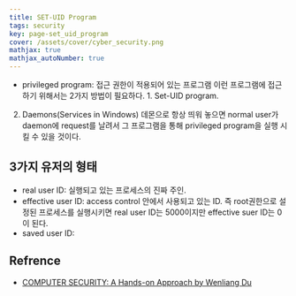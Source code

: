 ```yaml
---
title: SET-UID Program
tags: security
key: page-set_uid_program
cover: /assets/cover/cyber_security.png
mathjax: true
mathjax_autoNumber: true
---
```


* privileged program: 접근 권한이 적용되어 있는 프로그램
이런 프로그램에 접근하기 위해서는 2가지 방법이 필요하다. 1. Set-UID program.
2. Daemons(Services in Windows)
데몬으로 항상 띄워 놓으면 normal user가 daemon에 request를 날려서 그 프로그램을 통해 privileged program을 실행 시킬 수 있을 것이다.

## 3가지 유저의 형태

* real user ID: 실행되고 있는 프로세스의 진짜 주인.
* effective user ID: access control 안에서 사용되고 있는 ID. 즉 root권한으로 설정된 프로세스를 실행시키면 real user ID는 5000이지만 effective suer ID는 0이 된다.
* saved user ID: 


## Refrence

* [COMPUTER SECURITY: A Hands-on Approach by Wenliang Du](https://www.amazon.com/Computer-Security-Hands-Approach-Wenliang/dp/154836794X)